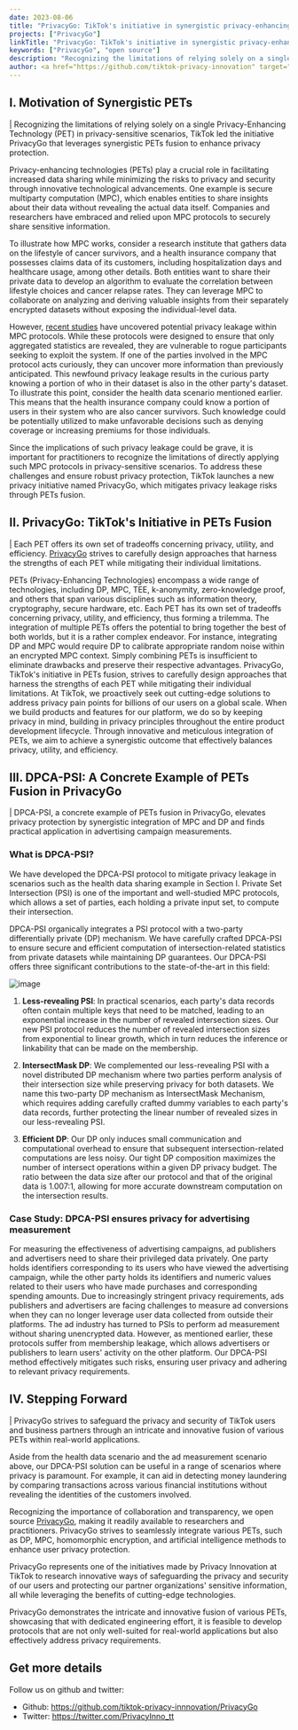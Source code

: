 ```yaml
---
date: 2023-08-06
title: "PrivacyGo: TikTok's initiative in synergistic privacy-enhancing technologies"
projects: ["PrivacyGo"]
linkTitle: "PrivacyGo: TikTok's initiative in synergistic privacy-enhancing technologies"
keywords: ["PrivacyGo", "open source"]
description: "Recognizing the limitations of relying solely on a single Privacy-Enhancing Technology (PET) in privacy-sensitive scenarios, TikTok led the initiative PrivacyGo that leverages synergistic PETs fusion to enhance privacy protection"
author: <a href="https://github.com/tiktok-privacy-innovation" target="_blank">Privacy Innovation Team</a>
---
```


## I. Motivation of Synergistic PETs   

| Recognizing the limitations of relying solely on a single Privacy-Enhancing Technology (PET) in privacy-sensitive scenarios, TikTok led the initiative PrivacyGo that leverages synergistic PETs fusion to enhance privacy protection. 

Privacy-enhancing technologies (PETs) play a crucial role in facilitating increased data sharing while minimizing the risks to privacy and security through innovative technological advancements. One example is secure multiparty computation (MPC), which enables entities to share insights about their data without revealing the actual data itself. Companies and researchers have embraced and relied upon MPC protocols to securely share sensitive information.

To illustrate how MPC works, consider a research institute that gathers data on the lifestyle of cancer survivors, and a health insurance company that possesses claims data of its customers, including hospitalization days and healthcare usage, among other details. Both entities want to share their private data to develop an algorithm to evaluate the correlation between lifestyle choices and cancer relapse rates. They can leverage MPC to collaborate on analyzing and deriving valuable insights from their separately encrypted datasets without exposing the individual-level data.

However, [recent studies](https://www.usenix.org/conference/usenixsecurity22/presentation/guo) have uncovered potential privacy leakage within MPC protocols. While these protocols were designed to ensure that only aggregated statistics are revealed, they are vulnerable to rogue participants seeking to exploit the system. If one of the parties involved in the MPC protocol acts curiously, they can uncover more information than previously anticipated. This newfound privacy leakage results in the curious party knowing a portion of who in their dataset is also in the other party's dataset. To illustrate this point, consider the health data scenario mentioned earlier. This means that the health insurance company could know a portion of users in their system who are also cancer survivors. Such knowledge could be potentially utilized to make unfavorable decisions such as denying coverage or increasing premiums for those individuals.

Since the implications of such privacy leakage could be grave, it is important for practitioners to recognize the limitations of directly applying such MPC protocols in privacy-sensitive scenarios. To address these challenges and ensure robust privacy protection, TikTok launches a new privacy initiative named PrivacyGo, which mitigates privacy leakage risks through PETs fusion. 

## II. PrivacyGo: TikTok's Initiative in PETs Fusion

| Each PET offers its own set of tradeoffs concerning privacy, utility, and efficiency. 
[PrivacyGo](https://github.com/tiktok-privacy-innovation/PrivacyGo) strives to carefully design approaches that harness the strengths of each PET while mitigating their individual limitations.

PETs (Privacy-Enhancing Technologies) encompass a wide range of technologies, including DP, MPC, TEE, k-anonymity, zero-knowledge proof, and others that span various disciplines such as information theory, cryptography, secure hardware, etc. Each PET has its own set of tradeoffs concerning privacy, utility, and efficiency, thus forming a trilemma. The integration of multiple PETs offers the potential to bring together the best of both worlds, but it is a rather complex endeavor. For instance, integrating DP and MPC would require DP to calibrate appropriate random noise within an encrypted MPC context. Simply combining PETs is insufficient to eliminate drawbacks and preserve their respective advantages. PrivacyGo, TikTok's initiative in PETs fusion, strives to carefully design approaches that harness the strengths of each PET while mitigating their individual limitations. At TikTok, we proactively seek out cutting-edge solutions to address privacy pain points for billions of our users on a global scale. When we build products and features for our platform, we do so by keeping privacy in mind, building in privacy principles throughout the entire product development lifecycle. Through innovative and meticulous integration of PETs, we aim to achieve a synergistic outcome that effectively balances privacy, utility, and efficiency. 

## III. DPCA-PSI: A Concrete Example of PETs Fusion in PrivacyGo

| DPCA-PSI, a concrete example of PETs fusion in PrivacyGo, elevates privacy protection by synergistic integration of MPC and DP and finds practical application in advertising campaign measurements.

### What is DPCA-PSI? 

We have developed the DPCA-PSI protocol to mitigate privacy leakage in scenarios such as the health data sharing example in Section I.  Private Set Intersection (PSI) is one of the important and well-studied MPC protocols, which allows a set of parties, each holding a private input set, to compute their intersection.

DPCA-PSI organically integrates a PSI protocol with a two-party differentially private (DP) mechanism. We have carefully crafted DPCA-PSI to ensure secure and efficient computation of intersection-related statistics from private datasets while maintaining DP guarantees. Our DPCA-PSI offers three significant contributions to the state-of-the-art in this field:

![image](/img/blog/PrivacyGo_TikTok’s_initiative_in_synergistic_privacy-enhancing_technologies/1.png)

1. **Less-revealing PSI**: In practical scenarios, each party's data records often contain multiple keys that need to be matched, leading to an exponential increase in the number of revealed intersection sizes. Our new PSI protocol reduces the number of revealed intersection sizes from exponential to linear growth, which in turn reduces the inference or linkability that can be made on the membership.  

2. **IntersectMask DP**: We complemented our less-revealing PSI with a novel distributed DP mechanism where two parties perform analysis of their intersection size while preserving privacy for both datasets. We name this two-party DP mechanism as IntersectMask Mechanism, which requires adding carefully crafted dummy variables to each party's data records, further protecting the linear number of revealed sizes in our less-revealing PSI. 

3. **Efficient DP**: Our DP only induces small communication and computational overhead to ensure that subsequent intersection-related computations are less noisy. Our tight DP composition maximizes the number of intersect operations within a given DP privacy budget. The ratio between the data size after our protocol and that of the original data is 1.007:1, allowing for more accurate downstream computation on the intersection results. 

### Case Study: DPCA-PSI ensures privacy for advertising measurement

For measuring the effectiveness of advertising campaigns, ad publishers and advertisers need to share their privileged data privately. One party holds identifiers corresponding to its users who have viewed the advertising campaign, while the other party holds its identifiers and numeric values related to their users who have made purchases and corresponding spending amounts. Due to increasingly stringent privacy requirements, ads publishers and advertisers are facing challenges to measure ad conversions when they can no longer leverage user data collected from outside their platforms. The ad industry has turned to PSIs to perform ad measurement without sharing unencrypted data. However, as mentioned earlier, these protocols suffer from membership leakage, which allows advertisers or publishers to learn users' activity on the other platform. Our DPCA-PSI method effectively mitigates such risks, ensuring user privacy and adhering to relevant privacy requirements.

## IV. Stepping Forward  

| PrivacyGo strives to safeguard the privacy and security of TikTok users and business partners through an intricate and innovative fusion of various PETs within real-world applications.

Aside from the health data scenario and the ad measurement scenario above, our DPCA-PSI solution can be useful in a range of scenarios where privacy is paramount. For example, it can aid in detecting money laundering by comparing transactions across various financial institutions without revealing the identities of the customers involved. 

Recognizing the importance of collaboration and transparency, we open source [PrivacyGo](https://github.com/tiktok-privacy-innnovation/PrivacyGo), making it readily available to researchers and practitioners. PrivacyGo strives to seamlessly integrate various PETs, such as DP, MPC, homomorphic encryption, and artificial intelligence methods to enhance user privacy protection.

PrivacyGo represents one of the initiatives made by Privacy Innovation at TikTok to research innovative ways of safeguarding the privacy and security of our users and protecting our partner organizations' sensitive information, all while leveraging the benefits of cutting-edge technologies. 

PrivacyGo demonstrates the intricate and innovative fusion of various PETs, showcasing that with dedicated engineering effort, it is feasible to develop protocols that are not only well-suited for real-world applications but also effectively address privacy requirements. 


## Get more details 

Follow us on github and twitter:

* Github: https://github.com/tiktok-privacy-innnovation/PrivacyGo
* Twitter: https://twitter.com/PrivacyInno_tt

